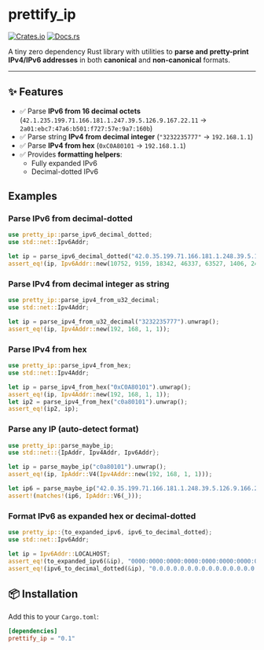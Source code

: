 # prettify_ip

[![Crates.io](https://img.shields.io/crates/v/prettify_ip.svg)](https://crates.io/crates/prettify_ip)
[![Docs.rs](https://docs.rs/prettify_ip/badge.svg)](https://docs.rs/prettify_ip)

A tiny zero dependency Rust library with utilities to **parse and pretty-print IPv4/IPv6 addresses** in both **canonical** and **non-canonical** formats.

---

## ✨ Features
- ✅ Parse **IPv6 from 16 decimal octets** (`42.1.235.199.71.166.181.1.247.39.5.126.9.167.22.11` → `2a01:ebc7:47a6:b501:f727:57e:9a7:160b`)
- ✅ Parse string **IPv4 from decimal integer** (`"3232235777"` → `192.168.1.1`)
- ✅ Parse **IPv4 from hex** (`0xC0A80101` → `192.168.1.1`)
- ✅ Provides **formatting helpers**:
    - Fully expanded IPv6
    - Decimal-dotted IPv6

## Examples

### Parse IPv6 from decimal-dotted

```rust
use pretty_ip::parse_ipv6_decimal_dotted;
use std::net::Ipv6Addr;

let ip = parse_ipv6_decimal_dotted("42.0.35.199.71.166.181.1.248.39.5.126.9.166.22.11").unwrap();
assert_eq!(ip, Ipv6Addr::new(10752, 9159, 18342, 46337, 63527, 1406, 2470, 5643));
```

### Parse IPv4 from decimal integer as string

```rust
use pretty_ip::parse_ipv4_from_u32_decimal;
use std::net::Ipv4Addr;

let ip = parse_ipv4_from_u32_decimal("3232235777").unwrap();
assert_eq!(ip, Ipv4Addr::new(192, 168, 1, 1));
```

### Parse IPv4 from hex

```rust
use pretty_ip::parse_ipv4_from_hex;
use std::net::Ipv4Addr;

let ip = parse_ipv4_from_hex("0xC0A80101").unwrap();
assert_eq!(ip, Ipv4Addr::new(192, 168, 1, 1));
let ip2 = parse_ipv4_from_hex("c0a80101").unwrap();
assert_eq!(ip2, ip);
```

### Parse any IP (auto-detect format)

```rust
use pretty_ip::parse_maybe_ip;
use std::net::{IpAddr, Ipv4Addr, Ipv6Addr};

let ip = parse_maybe_ip("c0a80101").unwrap();
assert_eq!(ip, IpAddr::V4(Ipv4Addr::new(192, 168, 1, 1)));

let ip6 = parse_maybe_ip("42.0.35.199.71.166.181.1.248.39.5.126.9.166.22.11").unwrap();
assert!(matches!(ip6, IpAddr::V6(_)));
```

### Format IPv6 as expanded hex or decimal-dotted

```rust
use pretty_ip::{to_expanded_ipv6, ipv6_to_decimal_dotted};
use std::net::Ipv6Addr;

let ip = Ipv6Addr::LOCALHOST;
assert_eq!(to_expanded_ipv6(&ip), "0000:0000:0000:0000:0000:0000:0000:0001");
assert_eq!(ipv6_to_decimal_dotted(&ip), "0.0.0.0.0.0.0.0.0.0.0.0.0.0.0.1");
```


## 📦 Installation

Add this to your `Cargo.toml`:

```toml
[dependencies]
prettify_ip = "0.1"